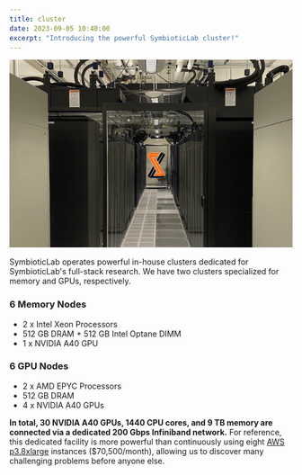 ```yaml
---
title: cluster
date: 2023-09-05 10:40:00
excerpt: "Introducing the powerful SymbioticLab cluster!"
---
```


![server](server.jpg)

SymbioticLab operates powerful in-house clusters dedicated for SymbioticLab's full-stack research.
We have two clusters specialized for memory and GPUs, respectively.

### 6 Memory Nodes
- 2 x Intel Xeon Processors
- 512 GB DRAM + 512 GB Intel Optane DIMM
- 1 x NVIDIA A40 GPU

### 6 GPU Nodes
- 2 x AMD EPYC Processors
- 512 GB DRAM
- 4 x NVIDIA A40 GPUs

**In total, 30 NVIDIA A40 GPUs, 1440 CPU cores, and 9 TB memory are connected via a dedicated 200 Gbps Infiniband network.** 
For reference, this dedicated facility is more powerful than continuously using eight [AWS p3.8xlarge](https://aws.amazon.com/ec2/instance-types/p3/) instances ($70,500/month), allowing us to discover many challenging problems before anyone else.
